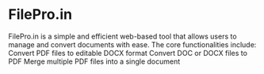 # FilePro.in
FilePro.in is a simple and efficient web-based tool that allows users to manage and convert documents with ease. The core functionalities include:  Convert PDF files to editable DOCX format  Convert DOC or DOCX files to PDF  Merge multiple PDF files into a single document
